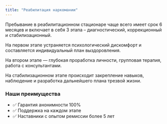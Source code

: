 ```yaml
---
title: "Реабилитация наркомании"
---
```


Пребывание в реабилитационном стационаре чаще всего имеет срок 6 месяцев и включает в себя 3 этапа – диагностический, коррекционный и стабилизационный.

На первом этапе устраняется психологический дискомфорт и составляется индивидуальный план выздоровления.

На втором этапе — глубокая проработка личности, групповая терапия, работа с консультантами.

На стабилизационном этапе происходит закрепление навыков, наблюдение и разработка дальнейшего плана трезвой жизни.

### Наши преимущества

- ✅ Гарантия анонимности 100%
- ✅ Поддержка на каждом этапе
- ✅ Наставники с опытом ремиссии более 5 лет
